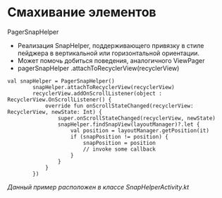 <h1>Смахивание элементов</h1>

<p>PagerSnapHelper</p>

<ul>
	<li>Реализация SnapHelper, поддерживающего привязку в стиле пейджера в вертикальной или горизонтальной ориентации.</li>
	<li>Может помочь добиться поведения, аналогичного ViewPager</li>
	<li>pagerSnapHelper .attachToRecyclerView(recyclerView)</li>
</ul>

<pre>
<code>val snapHelper = PagerSnapHelper()
        snapHelper.attachToRecyclerView(recyclerView)
        recyclerView.addOnScrollListener(object : RecyclerView.OnScrollListener() {
            override fun onScrollStateChanged(recyclerView: RecyclerView, newState: Int) {
                super.onScrollStateChanged(recyclerView, newState)
                snapHelper.findSnapView(layoutManager)?.let {
                    val position = layoutManager.getPosition(it)
                    if (snapPosition != position) {
                        snapPosition = position
                        // invoke some callback
                    }
                }
            }
        })</code></pre>

<p><em>Данный пример расположен в классе&nbsp;SnapHelperActivity.kt</em></p>

